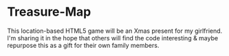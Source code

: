 Treasure-Map
============

This location-based HTML5 game will be an Xmas present for my girlfriend. I'm sharing it in the hope that others will find the code interesting & maybe repurpose this as a gift for their own family members.

